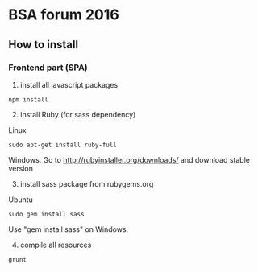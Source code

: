 # BSA forum 2016

## How to install

### Frontend part (SPA)

1) install all javascript packages
```
npm install
```

2) install Ruby (for sass dependency)

Linux
```
sudo apt-get install ruby-full
```

Windows.
Go to http://rubyinstaller.org/downloads/ and download stable version

3) install sass package from rubygems.org

Ubuntu
```
sudo gem install sass
```

Use "gem install sass" on Windows.

4) compile all resources
```
grunt
```